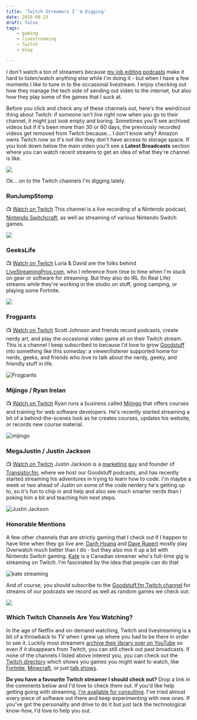 ```yaml
---
title: 'Twitch Streamers I''m Digging'
date: 2018-08-23
draft: false
tags: 
    - gaming
    - livestreaming
    - Twitch
    - blog

---
```


I don't watch a ton of streamers because [my job editing podcasts](https://www.lemonproductions.ca) make it hard to listen/watch anything else while I'm doing it - but when I have a few moments I like to tune in to the occasional livestream. I enjoy checking out how they manage the tech side of sending out video to the internet, but also how they play some of the games that I suck at.

Before you click and check any of these channels out, here's the weird/cool thing about Twitch: if someone isn't live right now when you go to their channel, it might just look empty and boring. Sometimes you'll see archived videos but if it's been more than 30 or 60 days, the previously recorded videos get removed from Twitch because... I don't know why? Amazon owns Twitch now so it's not like they don't have access to storage space. If you look down below the main video you'll see a **Latest Broadcasts** section where you can watch recent streams to get an idea of what they're channel is like.

![](https://chrisenns.com/wp-content/uploads/2018/08/latest-broadcast-twitch-600x402.jpg)

Ok... on to the Twitch channels I'm digging lately.

### RunJumpStomp

📺 [Watch on Twitch](https://www.twitch.tv/runjumpstomp) This channel is a live recording of a Nintendo podcast, [Nintendo Switchcraft](http://www.runjumpstomp.com), as well as streaming of various Nintendo Switch games.

![](https://chrisenns.com/wp-content/uploads/2018/08/RunJumpStomp.jpg)

### GeeksLife

📺 [Watch on Twitch](https://www.twitch.tv/geekslife) Luria & David are the folks behind [LiveStreamingPros.com](https://livestreamingpros.com), who I reference from time to time when I'm stuck on gear or software for streaming. But they also do IRL (In Real Life) streams while they're working in the studio on stuff, going camping, or playing some Fortnite.

![](https://chrisenns.com/wp-content/uploads/2018/08/geekslife.jpg)

### Frogpants

📺 [Watch on Twitch](https://www.twitch.tv/frogpants) Scott Johnson and friends record podcasts, create nerdy art, and play the occasional video game all on their Twitch stream. This is a channel I keep subscribed to because I'd love to grow [Goodstuff](https://goodstuff.fm) into something like this someday: a viewer/listener supported home for nerds, geeks, and friends who love to talk about the nerdy, geeky, and friendly stuff in life.

![Frogpants](https://chrisenns.com/wp-content/uploads/2018/08/Frogpants.jpg)

### Mijingo / Ryan Irelan

📺 [Watch on Twitch](https://www.twitch.tv/mijingo) Ryan runs a business called [Mijingo](https://mijingo.com) that offers courses and training for web software developers. He's recently started streaming a bit of a behind-the-scenes look as he creates courses, updates his website, or records new course material.

![mijingo](https://chrisenns.com/wp-content/uploads/2018/08/mijingo.jpg)

### MegaJustin / Justin Jackson

📺 [Watch on Twitch](https://www.twitch.tv/megajustin/) Justin Jackson is a [marketing guy](https://justinjackson.ca) and founder of [Transistor.fm](https://transistor.fm/?via=chris), where we host our Goodstuff podcasts, and has recently started streaming his adventures in trying to learn how to code. I'm maybe a week or two ahead of Justin on some of the code nerdery he's getting up to, so it's fun to chip in and help and also see much smarter nerds than I poking him a bit and teaching him next steps.

![Justin Jackson](https://chrisenns.com/wp-content/uploads/2018/08/Justin-Jackson.jpg)

### Honorable Mentions

A few other channels that are strictly gaming that I check out if I happen to have time when they go live are: [Danh Hoang](https://www.twitch.tv/danhhoang27) and [Dave Rupert](https://www.twitch.tv/davatron5000) mostly play Overwatch much better than I do - but they also mix it up a bit with Nintendo Switch gaming. [Kate](https://www.twitch.tv/kate) is a Canadian streamer who's full-time gig is streaming on Twitch. I'm fascinated by the idea that people can do that

![kate streaming](https://chrisenns.com/wp-content/uploads/2018/08/kate.jpg)

And of course, you should subscribe to the [Goodstuff.fm Twitch channel](https://www.twitch.tv/goodstuff_fm) for streams of our podcasts we record as well as random games we check out.

![](https://chrisenns.com/wp-content/uploads/2018/08/goodstuff.jpg)

### Which Twitch Channels Are You Watching?

In the age of Netflix and on-demand watching, Twitch and livestreaming is a bit of a throwback to TV when I grew up where you had to be there in order to see it. Luckily most streamers [archive their library over on YouTube](https://www.youtube.com/user/goodstuffdotfm) so even if it disappears from Twitch, you can still check out past broadcasts. If none of the channels I listed above interest you, you can check out the [Twitch directory](https://www.twitch.tv/directory) which shows you games you might want to watch, like [Fortnite](https://www.twitch.tv/directory/game/Fortnite), [Minecraft](https://www.twitch.tv/directory/game/Minecraft), or just [talk shows](https://www.twitch.tv/directory/game/Talk%20Shows).

**Do you have a favourite Twitch streamer I should check out?** Drop a link in the comments below and I'd love to check them out. If you'd like help getting going with streaming, [I'm available for consulting](https://www.lemonproductions.ca/contact/). I've tried almost every piece of software out there and keep experimenting with new ones. If you've got the personality and drive to do it but just lack the technological know-how, I'd love to help you out.